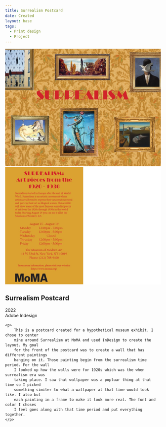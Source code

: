 ```yaml
---
title: Surrealism Postcard
date: Created
layout: base
tags:
  - Print design
  - Project
---
```


<div class="surrealism_project_images">
    <img src="images/surrealism_postcard_front.jpg" alt="surrealism_postcard_front">
    <img src="images/surrealism_postcard_back.jpg" alt="surrealism_postcard_back">
</div>

<div class="project_bio">
    <h2>Surrealism Postcard</h2>
    <p>
        2022
        <br>
        Adobe Indesign
    </p>

    <p>
        This is a postcard created for a hypothetical museum exhibit. I chose to center
        mine around Surrealism at MoMA and used InDesign to create the layout. My goal 
        for the front of the postcard was to create a wall that has different paintings 
        hanging on it. Those painting begin from the surrealism time period. For the wall 
        I looked up how the walls were for 1920s which was the when surrealism era was 
        taking place. I saw that wallpaper was a popluar thing at that time so I picked 
        something similer to what a wallpaper at that time would look like. I also but 
        each painting in a frame to make it look more real. The font and color I choses 
        I feel goes along with that time period and put everything together.
    </p>
</div>